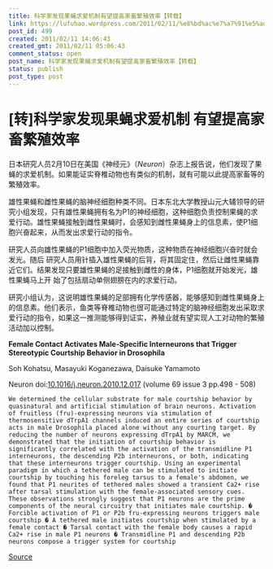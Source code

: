 ```yaml
---
title: 科学家发现果蝇求爱机制有望提高家畜繁殖效率【转载】
link: https://lufuhao.wordpress.com/2011/02/11/%e8%bd%ac%e7%a7%91%e5%ad%a6%e5%ae%b6%e5%8f%91%e7%8e%b0%e6%9e%9c%e8%9d%87%e6%b1%82%e7%88%b1%e6%9c%ba%e5%88%b6-%e6%9c%89%e6%9c%9b%e6%8f%90%e9%ab%98%e5%ae%b6%e7%95%9c%e7%b9%81%e6%ae%96%e6%95%88/
post_id: 499
created: 2011/02/11 14:06:43
created_gmt: 2011/02/11 05:06:43
comment_status: open
post_name: 科学家发现果蝇求爱机制有望提高家畜繁殖效率【转载】
status: publish
post_type: post
---
```


# [转]科学家发现果蝇求爱机制 有望提高家畜繁殖效率

日本研究人员2月10日在美国《神经元》（_Neuron_）杂志上报告说，他们发现了果蝇的求爱机制。如果能证实脊椎动物也有类似的机制，就有可能以此提高家畜等的繁殖效率。

雄性果蝇和雌性果蝇的脑神经细胞种类不同。日本东北大学教授山元大辅领导的研究小组发现，只有雄性果蝇拥有名为P1的神经细胞，这种细胞负责控制果蝇的求爱行动。雄性果蝇接触到雌性果蝇时，会感知到雌性果蝇身上的信息素，使P1细胞兴奋起来，从而发出求爱行动的指令。

研究人员向雄性果蝇的P1细胞中加入荧光物质，这种物质在神经细胞兴奋时就会发光。随后 研究人员用针插入雄性果蝇的后背，将其固定住，然后让雌性果蝇靠近它们。结果发现只要雄性果蝇的足接触到雌性的身体，P1细胞就开始发光，雄性果蝇马上开 始了包括扇动单侧翅膀在内的求爱行动。

研究小组认为，这说明雄性果蝇的足部拥有化学传感器，能够感知到雌性果蝇身上的信息素。他们表示，鱼类等脊椎动物也很可能通过特定的脑神经细胞发出采取求爱行动的指令，如果这一推测能够得到证实，养殖业就有望实现人工对动物的繁殖活动加以控制。

 
    
**Female Contact Activates Male-Specific Interneurons that Trigger Stereotypic Courtship Behavior in Drosophila**
    
Soh Kohatsu, Masayuki Koganezawa, Daisuke Yamamoto
    
Neuron doi:[10.1016/j.neuron.2010.12.017](http://doi.org/10.1016/j.neuron.2010.12.017) (volume 69 issue 3 pp.498 - 508) 
    
    We determined the cellular substrate for male courtship behavior by quasinatural and artificial stimulation of brain neurons. Activation of fruitless (fru)-expressing neurons via stimulation of thermosensitive dTrpA1 channels induced an entire series of courtship acts in male Drosophila placed alone without any courting target. By reducing the number of neurons expressing dTrpA1 by MARCM, we demonstrated that the initiation of courtship behavior is significantly correlated with the activation of the transmidline P1 interneurons, the descending P2b interneurons, or both, indicating that these interneurons trigger courtship. Using an experimental paradigm in which a tethered male can be stimulated to initiate courtship by touching his foreleg tarsus to a female's abdomen, we found that P1 neurites of tethered males showed a transient Ca2+ rise after tarsal stimulation with the female-associated sensory cues. These observations strongly suggest that P1 neurons are the prime components of the neural circuitry that initiates male courtship. � Forcible activation of P1 or P2b fru-expressing neurons triggers male courtship � A tethered male initiates courtship when stimulated by a female contact � Tarsal contact with the female body causes a rapid Ca2+ rise in male P1 neurons � Transmidline P1 and descending P2b neurons compose a trigger system for courtship

[Source](http://news.sciencenet.cn/htmlnews/2011/2/243732.shtm?id=243732)
